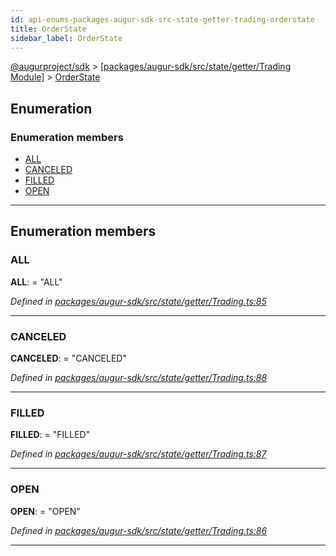 ```yaml
---
id: api-enums-packages-augur-sdk-src-state-getter-trading-orderstate
title: OrderState
sidebar_label: OrderState
---
```


[@augurproject/sdk](api-readme.md) > [[packages/augur-sdk/src/state/getter/Trading Module]](api-modules-packages-augur-sdk-src-state-getter-trading-module.md) > [OrderState](api-enums-packages-augur-sdk-src-state-getter-trading-orderstate.md)

## Enumeration

### Enumeration members

* [ALL](api-enums-packages-augur-sdk-src-state-getter-trading-orderstate.md#all)
* [CANCELED](api-enums-packages-augur-sdk-src-state-getter-trading-orderstate.md#canceled)
* [FILLED](api-enums-packages-augur-sdk-src-state-getter-trading-orderstate.md#filled)
* [OPEN](api-enums-packages-augur-sdk-src-state-getter-trading-orderstate.md#open)

---

## Enumeration members

<a id="all"></a>

###  ALL

**ALL**:  = "ALL"

*Defined in [packages/augur-sdk/src/state/getter/Trading.ts:85](https://github.com/AugurProject/augur/blob/b4365d6894/packages/augur-sdk/src/state/getter/Trading.ts#L85)*

___
<a id="canceled"></a>

###  CANCELED

**CANCELED**:  = "CANCELED"

*Defined in [packages/augur-sdk/src/state/getter/Trading.ts:88](https://github.com/AugurProject/augur/blob/b4365d6894/packages/augur-sdk/src/state/getter/Trading.ts#L88)*

___
<a id="filled"></a>

###  FILLED

**FILLED**:  = "FILLED"

*Defined in [packages/augur-sdk/src/state/getter/Trading.ts:87](https://github.com/AugurProject/augur/blob/b4365d6894/packages/augur-sdk/src/state/getter/Trading.ts#L87)*

___
<a id="open"></a>

###  OPEN

**OPEN**:  = "OPEN"

*Defined in [packages/augur-sdk/src/state/getter/Trading.ts:86](https://github.com/AugurProject/augur/blob/b4365d6894/packages/augur-sdk/src/state/getter/Trading.ts#L86)*

___

